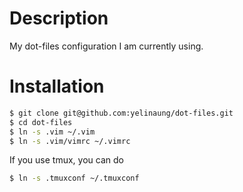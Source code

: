 # Description
My dot-files configuration I am currently using.

# Installation
```bash
$ git clone git@github.com:yelinaung/dot-files.git
$ cd dot-files
$ ln -s .vim ~/.vim
$ ln -s .vim/vimrc ~/.vimrc
```
If you use tmux, you can do
```bash
$ ln -s .tmuxconf ~/.tmuxconf
```
